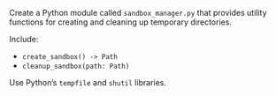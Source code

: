 Create a Python module called `sandbox_manager.py` that provides utility functions for creating and cleaning up temporary directories.

Include:
- `create_sandbox() -> Path`
- `cleanup_sandbox(path: Path)`

Use Python’s `tempfile` and `shutil` libraries.
